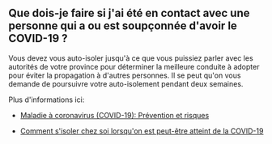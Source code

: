 ## Que dois-je faire si j'ai été en contact avec une personne qui a ou est soupçonnée d'avoir le COVID-19 ?

Vous devez vous auto-isoler jusqu'à ce que vous puissiez parler avec les autorités de votre province pour déterminer la meilleure conduite à adopter pour éviter la propagation à d'autres personnes. Il se peut qu'on vous demande de poursuivre votre auto-isolement pendant deux semaines.

Plus d'informations ici:

- [Maladie à coronavirus (COVID-19): Prévention et risques](https://www.canada.ca/fr/sante-publique/services/maladies/2019-nouveau-coronavirus/prevention-risques.html)

- [Comment s'isoler chez soi lorsqu'on est peut-être atteint de la COVID-19](https://www.canada.ca/fr/sante-publique/services/publications/maladies-et-affections/covid-19-comment-isoler-chez-soi.html)
